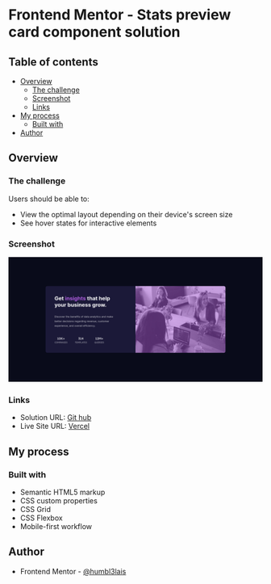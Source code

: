 # Frontend Mentor - Stats preview card component solution

## Table of contents

- [Overview](#overview)
  - [The challenge](#the-challenge)
  - [Screenshot](#screenshot)
  - [Links](#links)
- [My process](#my-process)
  - [Built with](#built-with)
- [Author](#author)


## Overview

### The challenge

Users should be able to:

- View the optimal layout depending on their device's screen size
- See hover states for interactive elements

### Screenshot

![](./screenshot.png)



### Links

- Solution URL: [Git hub](https://github.com/humbl3lalis/stats_preview_card_component.git)
- Live Site URL: [Vercel](https://stats-preview-card-component-git-master-humbl3lalis.vercel.app/)

## My process

### Built with

- Semantic HTML5 markup
- CSS custom properties
- CSS Grid
- CSS Flexbox
- Mobile-first workflow

## Author

- Frontend Mentor - [@humbl3lais](https://www.frontendmentor.io/profile/humbl3lalis)

